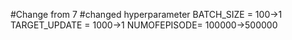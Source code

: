 #Change from 7
#changed hyperparameter
BATCH_SIZE = 100->1
TARGET_UPDATE = 1000->1
NUMOFEPISODE= 100000->500000